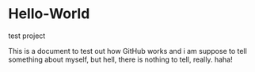 Hello-World
===========

test project


This is a document to test out how GitHub works and i am suppose to tell something about myself, but hell, there is nothing to tell, really. haha!
